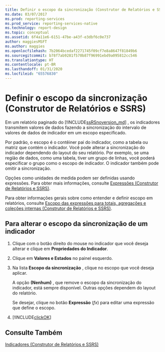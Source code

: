 ```yaml
---
title: Definir o escopo da sincronização (Construtor de Relatórios e SSRS) | Microsoft Docs
ms.date: 03/07/2017
ms.prod: reporting-services
ms.prod_service: reporting-services-native
ms.technology: report-design
ms.topic: conceptual
ms.assetid: 6f4a11e6-6151-47be-a43f-e3dbf6c0e737
author: maggiesMSFT
ms.author: maggies
ms.openlocfilehash: 7b2064bcedaf2271745f09cf7e8a8647f81849b6
ms.sourcegitcommit: b78f7ab9281f570b87f96991ebd9a095812cc546
ms.translationtype: HT
ms.contentlocale: pt-BR
ms.lasthandoff: 01/31/2020
ms.locfileid: "65576830"
---
```

# <a name="set-synchronization-scope-report-builder-and-ssrs"></a>Definir o escopo da sincronização (Construtor de Relatórios e SSRS)
  Em um relatório paginado do [!INCLUDE[ssRSnoversion_md](../../includes/ssrsnoversion-md.md)] , os indicadores transmitem valores de dados fazendo a sincronização do intervalo de valores de dados de indicador em um escopo especificado.   
    
  Por padrão, o escopo é o contêiner pai do indicador, como a tabela ou matriz que contém o indicador. Você pode alterar a sincronização do indicador dependendo do layout do seu relatório. Por exemplo, se uma região de dados, como uma tabela, tiver um grupo de linhas, você poderá especificar o grupo como o escopo de indicador. O indicador também pode omitir a sincronização.  
  
 Opções como unidades de medida podem ser definidas usando expressões. Para obter mais informações, consulte [Expressões &#40;Construtor de Relatórios e SSRS&#41;](../../reporting-services/report-design/expressions-report-builder-and-ssrs.md).  
  
 Para obter informações gerais sobre como entender e definir escopo em relatórios, consulte [Escopo das expressões para totais, agregações e coleções internas &#40;Construtor de Relatórios e SSRS&#41;](../../reporting-services/report-design/expression-scope-for-totals-aggregates-and-built-in-collections.md).  
  
## <a name="to-change-the-synchronization-scope-of-an-indicator"></a>Para alterar o escopo da sincronização de um indicador  
  
1.  Clique com o botão direito do mouse no indicador que você deseja alterar e clique em **Propriedades do Indicador**.  
  
2.  Clique em **Valores e Estados** no painel esquerdo.  
  
3.  Na lista **Escopo da sincronização** , clique no escopo que você deseja aplicar.  
  
     A opção **(Nenhum)** , que remove o escopo da sincronização do indicador, está sempre disponível. Outras opções dependem do layout do relatório.  
  
     Se desejar, clique no botão **Expressão** (*fx*) para editar uma expressão que define o escopo.  
  
4.  [!INCLUDE[clickOK](../../includes/clickok-md.md)]  
  
## <a name="see-also"></a>Consulte Também  
 [Indicadores &#40;Construtor de Relatórios e SSRS&#41;](../../reporting-services/report-design/indicators-report-builder-and-ssrs.md)  
  
  
